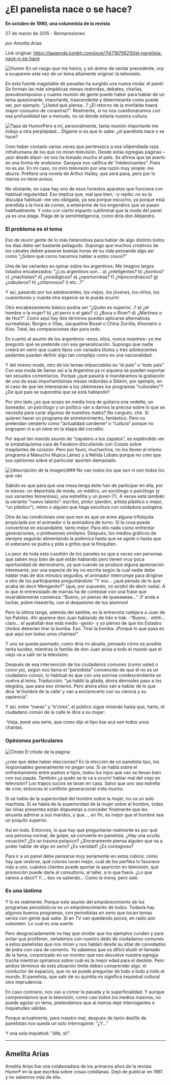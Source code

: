 # ¿El panelista nace o se hace?

**En octubre de 1980, una columnista de la revista**

27 de marzo de 2015 - Reimpresiones

_por Amelita Arias_

Link original: https://laagenda.tumblr.com/post/114716756210/el-panelista-nace-o-se-hace

![Humor](https://64.media.tumblr.com/cdc51cf1f1b0d0be3b1331d117cf0462/tumblr_inline_pk1wnlMU6B1t6q87u_500.jpg) En un rasgo que me honra, y sin ánimo de sentar precedente, voy a ocuparme esta vez de un tema altamente original: la televisión. 

En esta fuente inagotable de pavadas ha surgido una nueva moda: el panel. Se forman las más simpáticas mesas redondas, debates, charlas, pseudosimposios y cuanta reunión de gente puede haber para hablar de un tema apasionante, importante, trascendente y determinante como puede ser, por ejemplo: “¿Usted qué piensa…? ¿El retorno de la minifalda traerá mayor consumo de coramina?”. Realmente, si no nos cuestionáramos con esa profundidad tan a menudo, no sé dónde estaría nuestra cultura.

![Tapa de Humor](https://64.media.tumblr.com/4e7b69e8da101e1468e70edb5262a0e0/tumblr_inline_pk1wnlcjr11t6q87u_250.jpg)Pero a mí, personalmente, tanta reunión importante me indujo a otra perplejidad… Dígame si es que lo sabe: ¿el panelista nace o se hace?

Creo haber contado varias veces que pertenezco a esa vilipendiada raza infrahumana de los que no miran televisión. Desde estas egregias páginas –¡aún desde ellas!– se nos ha tomado mucho el pelo. Se afirma que tal aserto es una forma de snobismo. Garayoa nos califica de “intelectuantes”. Pues no es así. En mi caso, no miro televisión por una razón muy simple: me aburre. Prefiere una novela de Arthur Hailey, que será pava, pero por lo menos no tiene avisos.

No obstante, en casa hay uno de esos funestos aparatos que funciona con habitual regularidad. Eso implica que, mal que bien, –y repito: no es la disculpa habitual– me veo obligada, ya sea porque escucho, ya porque está prendida a la hora de comer, a enterarme de los engendros que se pasan habitualmente. Y noto con cierto espanto subliminal que la moda del panel ya es una plaga. Plaga de la semiinteligencia, como diría don Alejandro.

###  El problema es el tema

Eso de reunir gente de lo más heterodoxa para hablar de algo distinto todos los días debe ser bastante peliagudo. Supongo que muchos creativos de los canales deben pasarse buenas horas de su vida pensando algo así como “¿Sobre qué corno hacemos hablar a estos cosos?”

Una de las variantes es opinar sobre los argentinos. Me imagino largos listados encabezados: “¿Los argentinos son… a) ¿inteligentes? b) ¿bonitos? c) ¿machistas? d) ¿nostálgicos? e) ¿oportunistas? f) ¿hipocondríacos? g) ¿cabuleros? h) ¿chismosos? i) etc…?”

Y así, pasando por los adolescentes, los viejos, los jóvenes, los niños, los cuarentones y cuanta otra especie se le pueda ocurrir.

Otro encabezamiento básico podría ser “¿Quién es superior…? a) ¿el hombre o la mujer? b) ¿el perro o el gato? c) ¿Boca o River? d) ¿Martínez o de Hoz?”. Como aquí hay dos términos pueden aplicarse alternativas surrealistas: Borges o Vilas, Jacqueline Bisset o China Zorrilla, Khomeini o Kiss. Total, las comparaciones dan para todo.

En cuanto al asunto de los argentinos –esos, ellos, nunca nosotros– yo me pregunto qué se pretende con esa generalización. Supongo que nadie creerá en serio que cuatro tipos con variados títulos y tres adolescentes pedantes puedan definir algo tan complejo como es una nacionalidad.

Y del mismo modo, otro de los temas imbancables es “el país” o “este país”. Con esa moda de llamar así a la Argentina ya ni siquiera se pueden exportar tan sesudos comentarios. Porque ¿qué pasaría si mandáramos la grabación de una de esas importantísimas mesas redondas a Sikkim, por ejemplo, en el caso de que les interesaran a los sikkimeses los programas “culturales”? ¿De qué país se supondría que se está hablando?

Por otro lado ¿es que acaso en media hora de guitarra una vedette, un boxeador, un psicólogo y un político van a darnos la precisa sobre lo que se necesita para curar algunos de nuestros males? No carguen, che. Si quieren hacer un programa de entretenimiento, fantástico. Pero no pretendan venderlo como “actualidad candente” o “cultura” porque no engrupen ni a un nene en la etapa del corralito.

Por aquel tan manido asunto de “zapatero a tus zapatos”, es espléndido ver la simpatiquísima cara de Favaloro discutiendo con Cossio sobre trasplantes de corazón. Pero por favor, muchachos, no los lleven al mismo programa a Manucho Mujica Láinez y a Nélida Lobato porque no creo que sus opiniones sobre el particular aporten demasiado.

![{descripción de la imagen}](https://64.media.tumblr.com/cdc51cf1f1b0d0be3b1331d117cf0462/tumblr_inline_pk1wnlMU6B1t6q87u_500.jpg)###  No van todos los que son ni son todos los que van

Sabido es que para que una mesa tenga éxito han de participar en ella, por lo menos: un deportista de moda, un médico, un sociólogo o psicólogo (y sus variantes femeninas), una estrellita y un joven (?). A veces está también la variante “nuevo talento”: escritor, pintor (perdón, artista plástico o mejor, “un plástico”), mimo o alguien que haga escultura con soldadura autógena.

Otra de las condiciones *sine qua non* es que se arme alguna trifulquita propiciada por el animador o la animadora de turno. Si la cosa puede convertirse en escandalete, tanto mejor. Para ello nada como enfrentar generaciones, o profesiones similares. Después, los medios gráficos de siempre seguirán alimentando la polémica hasta que se agote o hasta que el soberano se pudra y pida a gritos que la finiquiten.

Lo peor de toda esta cuestión de los paneles es que a veces van personas que saben muy bien de qué están hablando pero tienen muy poca oportunidad de demostrarlo, ya que cuando se produce alguna apreciación interesante, por una especie de ley no escrita según la cual nadie debe hablar más de dos minutos seguidos, el animador interrumpe para dirigirse a otro de los participantes preguntándole: “Y vos… ¿qué pensás de lo que acaba de decir Menganito?” (que, por supuesto, no *acabó* de decir nada). A lo que el entrevistado de marras ha de contestar con una frase que invariablemente comienza: “Bueno, yo pienso de queeeeeee…” ¡Y andá a luchar, pobre maestrita, con el dequeísmo de tus alumnos!

Pero la última tanga, además del satélite, es la entrevista callejera a Juan de los Palotes. Ahí aparece don Juan hablando de Irán e Irak: -“Bueno… ehhh… claro… el ayatollah ése está medio -gesto- y yo pienso de que los Estados Unidos deberían tirar la bomba. Eso. Tirar la bomba. ¡Porque lo que pasa es que aquí son todos unos chantas!”.

Y uno se queda pasmado, como diría mi abuela, pensado cómo es posible tanta lucidez, mientras la familia de don Juan avisa a todo el mundo que el viejo va a salir en la televisión.

Después de esa intervención de los ciudadanos comunes (como usted o como yo), según nos llama el “periodista” convencido de que él no es un ciudadano común, lo habitual es que con una sonrisa condescendiente se vuelva al tema. Traducción: “ya habló la gilada, ahora démosles paso a los elegidos, que para eso vinieron. Pero ahora ellos van a hablar de lo que dice ‘el hombre de la calle’ y van a esclarecerlo con su ciencia y su sapiencia”.

Y así, entre “oseas” y “e'cires”, el público sigue mirando hasta que, harto, el ciudadano común de la calle le dice a su mujer:

-Vieja, poné una serie, que como dijo el tipo ése acá son todos unos chantas.

###  Opiniones particulares

![Chiste](https://64.media.tumblr.com/cf22c5cdf5db4c9356d1f778da5f4de8/tumblr_inline_pk1wnmbPhm1t6q87u_400.jpg) El chiste de la página:  

 ¿cree que debe haber elecciones? En la elección de un panelista tipo, los responsables generalmente no pegan una. Si se habla sobre el enfrentamiento entre padres e hijos, todos los hijos que van se llevan bien con sus papás. También ¿a quién se le va a ocurrir hablar mal del viejo en televisión? Los trapos sucios se lavan en casa. Salvo que uno sea estrella de cine; entonces el conflicto generacional viste mucho.

Si se habla de la superioridad del hombre sobre la mujer, no va un solo machista. Si se habla de la superioridad de la mujer sobre el hombre, todas las niñas presentes están dispuestas a conceder finalmente que les encanta admirar a sus maridos, y que…, en fin, es mejor que el hombre sea un poquito superior.

Así en todo. Entonces, lo que hay que preguntarse realmente es por qué una persona normal, de golpe, se convierte en panelista. ¿Hay una oculta vocación? ¿Es un trauma psíquico? ¿Sinceramente piensa alguien que va a poder hablar de algo en serio? ¿Es vanidad? ¿Es contagioso?

Para ir a un panel debe pensarse muy seriamente en estos rubros: cómo hay que vestirse, qué colores lucen mejor, cuál de los perfiles lo favorece más a uno, cuántos clientes puede aportar la aparición en televisión, qué promoción puede darle al consultorio, al taller, a lo que fuera. ¿Lo que vamos a decir? Y…, éso va saliendo… Como la mona, pero sale.

###  Es una lástima

Y lo es realmente. Porque este asunto del empobrecimiento de los programas periodísticos es un empobrecimiento de todos. Todavía hay algunos buenos programas, con periodistas en serio que tocan temas serios con gente que sabe. Si en TV van quedando pocos, en radio aún subsisten. Lo cual es una suerte.

Pero desgraciadamente no hay que olvidar que los ejemplos cunden y para evitar que proliferen, señalemos con nuestro dedo de ciudadanos comunes a estos panelistas que nos miran y nos hablan desde su sitial de convidados de pidra con cara de cemento. Ya sabemos que es difícil eludir el llamado de la fama, corporizado en un monitor que nos devuelve nuestra egregia trucha mientras opinamos sobre cuál es la mejor edad para el destete. Pero ambos términos de esta situación límite deben comprender algo: el conductor de espacios, que no se puede preguntar de todo a todo a todo el mundo. El panelista, que salir de su quintita no significa inquietud cultural sino imprudencia.

En caso contrario, nos van a comer la pavada y la superficialidad. Y aunque comprendamos que la televisión, como casi todos los medios masivos, no puede agotar un tema, pretendemos que al menos deje interrogantes e inquietudes válidas.

Porque actualmente, para nuestro mal, después de tanto desfile de panelistas nos queda un solo interrogante: “¿Y…”

Y una sola inquietud: “¡Má, sí!”.



---

 Amelita Arias
--------------

 Amelita Arias fue una colaboradora de los primeros años de la revista *Humo®* en la que escribía sobre cosas cotidianas. Dejó de publicar en 1981 y no sabemos más de ella. 

